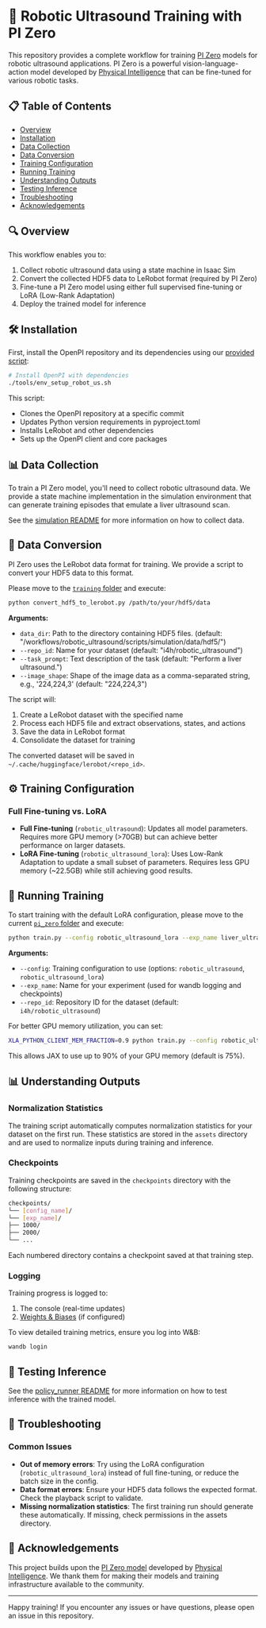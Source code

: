 # 🤖 Robotic Ultrasound Training with PI Zero

This repository provides a complete workflow for training [PI Zero](https://www.physicalintelligence.company/blog/pi0) models for robotic ultrasound applications. PI Zero is a powerful vision-language-action model developed by [Physical Intelligence](https://www.physicalintelligence.company/) that can be fine-tuned for various robotic tasks.

## 📋 Table of Contents

- [Overview](#-overview)
- [Installation](#️-installation)
- [Data Collection](#-data-collection)
- [Data Conversion](#-data-conversion)
- [Training Configuration](#%EF%B8%8F-training-configuration)
- [Running Training](#-running-training)
- [Understanding Outputs](#-understanding-outputs)
- [Testing Inference](#-testing-inference)
- [Troubleshooting](#-troubleshooting)
- [Acknowledgements](#-acknowledgements)

## 🔍 Overview

This workflow enables you to:

1. Collect robotic ultrasound data using a state machine in Isaac Sim
2. Convert the collected HDF5 data to LeRobot format (required by PI Zero)
3. Fine-tune a PI Zero model using either full supervised fine-tuning or LoRA (Low-Rank Adaptation)
4. Deploy the trained model for inference

## 🛠️ Installation

First, install the OpenPI repository and its dependencies using our [provided script](../../../../../tools/env_setup_robot_us.sh):
```bash
# Install OpenPI with dependencies
./tools/env_setup_robot_us.sh
```

This script:
- Clones the OpenPI repository at a specific commit
- Updates Python version requirements in pyproject.toml
- Installs LeRobot and other dependencies
- Sets up the OpenPI client and core packages

## 📊 Data Collection

To train a PI Zero model, you'll need to collect robotic ultrasound data. We provide a state machine implementation in the simulation environment that can generate training episodes that emulate a liver ultrasound scan.

See the [simulation README](../../simulation/README.md#liver-scan-state-machine) for more information on how to collect data.

## 🔄 Data Conversion

PI Zero uses the LeRobot data format for training. We provide a script to convert your HDF5 data to this format.

Please move to the [`training` folder](./) and execute:

```bash
python convert_hdf5_to_lerobot.py /path/to/your/hdf5/data
```

**Arguments:**
- `data_dir`: Path to the directory containing HDF5 files. (default: "<path-to-i4h-workflows>/workflows/robotic_ultrasound/scripts/simulation/data/hdf5/<date-task-name>")
- `--repo_id`: Name for your dataset (default: "i4h/robotic_ultrasound")
- `--task_prompt`: Text description of the task (default: "Perform a liver ultrasound.")
- `--image_shape`: Shape of the image data as a comma-separated string, e.g., '224,224,3' (default: "224,224,3")

The script will:
1. Create a LeRobot dataset with the specified name
2. Process each HDF5 file and extract observations, states, and actions
3. Save the data in LeRobot format
4. Consolidate the dataset for training

The converted dataset will be saved in `~/.cache/huggingface/lerobot/<repo_id>`.

## ⚙️ Training Configuration

### Full Fine-tuning vs. LoRA

- **Full Fine-tuning** (`robotic_ultrasound`): Updates all model parameters. Requires more GPU memory (>70GB) but can achieve better performance on larger datasets.
- **LoRA Fine-tuning** (`robotic_ultrasound_lora`): Uses Low-Rank Adaptation to update a small subset of parameters. Requires less GPU memory (~22.5GB) while still achieving good results.

## 🚀 Running Training

To start training with the default LoRA configuration, please move to the current [`pi_zero` folder](./) and execute:
```bash
python train.py --config robotic_ultrasound_lora --exp_name liver_ultrasound
```
**Arguments:**
- `--config`: Training configuration to use (options: `robotic_ultrasound`, `robotic_ultrasound_lora`)
- `--exp_name`: Name for your experiment (used for wandb logging and checkpoints)
- `--repo_id`: Repository ID for the dataset (default: `i4h/robotic_ultrasound`)

For better GPU memory utilization, you can set:
```bash
XLA_PYTHON_CLIENT_MEM_FRACTION=0.9 python train.py --config robotic_ultrasound_lora --exp_name liver_ultrasound
```
This allows JAX to use up to 90% of your GPU memory (default is 75%).

## 📊 Understanding Outputs

### Normalization Statistics

The training script automatically computes normalization statistics for your dataset on the first run. These statistics are stored in the `assets` directory and are used to normalize inputs during training and inference.

### Checkpoints

Training checkpoints are saved in the `checkpoints` directory with the following structure:

```bash
checkpoints/
└── [config_name]/
└── [exp_name]/
├── 1000/
├── 2000/
└── ...
```

Each numbered directory contains a checkpoint saved at that training step.

### Logging

Training progress is logged to:
1. The console (real-time updates)
2. [Weights & Biases](https://wandb.ai/) (if configured)

To view detailed training metrics, ensure you log into W&B:
```bash
wandb login
```

## 🚀 Testing Inference
See the [policy_runner README](../../policy_runner/README.md) for more information on how to test inference with the trained model.

## 🔧 Troubleshooting

### Common Issues

- **Out of memory errors**: Try using the LoRA configuration (`robotic_ultrasound_lora`) instead of full fine-tuning, or reduce the batch size in the config.
- **Data format errors**: Ensure your HDF5 data follows the expected format. Check the playback script to validate.
- **Missing normalization statistics**: The first training run should generate these automatically. If missing, check permissions in the assets directory.

## 🙏 Acknowledgements

This project builds upon the [PI Zero model](https://www.physicalintelligence.company/blog/pi0) developed by [Physical Intelligence](https://www.physicalintelligence.company/). We thank them for making their models and training infrastructure available to the community.

---

Happy training! If you encounter any issues or have questions, please open an issue in this repository.
